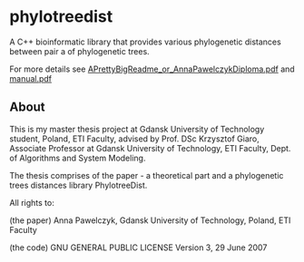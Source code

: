 # phylotreedist
A C++ bioinformatic library that provides various phylogenetic distances
between pair a of phylogenetic trees.

For more details see 
[APrettyBigReadme_or_AnnaPawelczykDiploma.pdf](https://github.com/andziaania/phylotreedist/blob/master/APrettyBigReadme_or_AnnaPawelczykDiploma.pdf) and [manual.pdf](https://github.com/andziaania/phylotreedist/blob/master/manual.pdf)

## About
This is my master thesis project at Gdansk University of Technology student, Poland, ETI Faculty, advised
by Prof. DSc Krzysztof Giaro, Associate Professor at Gdansk University of
Technology, ETI Faculty, Dept. of Algorithms and System Modeling.


The thesis comprises of the paper - a theoretical part 
and a phylogenetic trees distances library PhylotreeDist.


All rights to: 

(the paper) Anna Pawelczyk, Gdansk University of Technology, Poland, ETI Faculty

(the code) GNU GENERAL PUBLIC LICENSE Version 3, 29 June 2007

